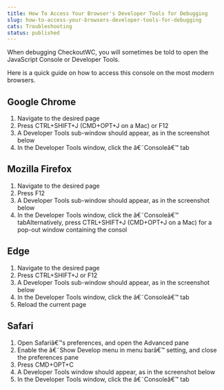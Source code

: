 ```yaml
---
title: How To Access Your Browser's Developer Tools for Debugging
slug: how-to-access-your-browsers-developer-tools-for-debugging
cats: Troubleshooting
status: published
---
```



  <p>
    When debugging CheckoutWC, you will sometimes be told to open the JavaScript Console or Developer Tools.
  </p>
  <p>
    Here is a quick guide on how to access this console on the most modern browsers.
  </p>
  <h2>
    Google Chrome
  </h2>
  <ol>
    <li>Navigate to the desired page
    </li>
    <li>Press CTRL+SHIFT+J (CMD+OPT+J on a Mac) or F12
    </li>
    <li>A&nbsp;Developer Tools sub-window should appear, as in the screenshot below
    </li>
    <li>In the Developer Tools window, click the â€˜Consoleâ€™ tab
    </li>
  </ol>
  <h2>
    Mozilla Firefox
  </h2>
  <ol>
    <li>Navigate to the desired page
    </li>
    <li>Press F12
    </li>
    <li>A Developer Tools sub-window should appear, as in the screenshot below
    </li>
    <li>In the Developer Tools window, click the â€˜Consoleâ€™ tabAlternatively, press CTRL+SHIFT+J (CMD+OPT+J on a Mac) for a pop-out window containing the consol
    </li>
  </ol>
  <h2>
    Edge
  </h2>
  <ol>
    <li>Navigate to the desired page
    </li>
    <li>Press CTRL+SHIFT+J or F12
    </li>
    <li>A Developer Tools sub-window should appear, as in the screenshot below
    </li>
    <li>In the Developer Tools window, click the â€˜Consoleâ€™ tab
    </li>
    <li>Reload the current page
    </li>
  </ol>
  <h2>
    Safari
  </h2>
  <ol>
    <li>Open Safariâ€™s preferences, and open the Advanced pane
    </li>
    <li>Enable the â€˜Show Develop menu in menu barâ€™ setting, and close the preferences pane
    </li>
    <li>Press CMD+OPT+C
    </li>
    <li>A Developer Tools window should appear, as in the screenshot below
    </li>
    <li>In the Developer Tools window, click the â€˜Consoleâ€™ tab
    </li>
  </ol>
